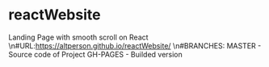 # reactWebsite
Landing Page with smooth scroll on React
\n#URL:https://altperson.github.io/reactWebsite/
\n#BRANCHES:
  MASTER - Source code of Project
  GH-PAGES - Builded version
